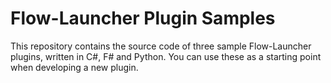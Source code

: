 Flow-Launcher Plugin Samples
=============

This repository contains the source code of three sample Flow-Launcher plugins, written in C#, F# and Python. You can use these as a starting point when developing a new plugin.
